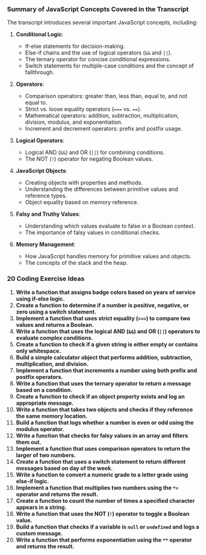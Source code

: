 ### Summary of JavaScript Concepts Covered in the Transcript

The transcript introduces several important JavaScript concepts, including:

1. **Conditional Logic**:
    
    - If-else statements for decision-making.
    - Else-if chains and the use of logical operators (`&&` and `||`).
    - The ternary operator for concise conditional expressions.
    - Switch statements for multiple-case conditions and the concept of fallthrough.
2. **Operators**:
    
    - Comparison operators: greater than, less than, equal to, and not equal to.
    - Strict vs. loose equality operators (`===` vs. `==`).
    - Mathematical operators: addition, subtraction, multiplication, division, modulus, and exponentiation.
    - Increment and decrement operators: prefix and postfix usage.
3. **Logical Operators**:
    
    - Logical AND (`&&`) and OR (`||`) for combining conditions.
    - The NOT (`!`) operator for negating Boolean values.
4. **JavaScript Objects**:
    
    - Creating objects with properties and methods.
    - Understanding the differences between primitive values and reference types.
    - Object equality based on memory reference.
5. **Falsy and Truthy Values**:
    
    - Understanding which values evaluate to false in a Boolean context.
    - The importance of falsy values in conditional checks.
6. **Memory Management**:
    
    - How JavaScript handles memory for primitive values and objects.
    - The concepts of the stack and the heap.


### 20 Coding Exercise Ideas

1. **Write a function that assigns badge colors based on years of service using if-else logic.**
2. **Create a function to determine if a number is positive, negative, or zero using a switch statement.**
3. **Implement a function that uses strict equality (`===`) to compare two values and returns a Boolean.**
4. **Write a function that uses the logical AND (`&&`) and OR (`||`) operators to evaluate complex conditions.**
5. **Create a function to check if a given string is either empty or contains only whitespace.**
6. **Build a simple calculator object that performs addition, subtraction, multiplication, and division.**
7. **Implement a function that increments a number using both prefix and postfix operators.**
8. **Write a function that uses the ternary operator to return a message based on a condition.**
9. **Create a function to check if an object property exists and log an appropriate message.**
10. **Write a function that takes two objects and checks if they reference the same memory location.**
11. **Build a function that logs whether a number is even or odd using the modulus operator.**
12. **Write a function that checks for falsy values in an array and filters them out.**
13. **Implement a function that uses comparison operators to return the larger of two numbers.**
14. **Create a function that uses a switch statement to return different messages based on day of the week.**
15. **Write a function to convert a numeric grade to a letter grade using else-if logic.**
16. **Implement a function that multiplies two numbers using the `*=` operator and returns the result.**
17. **Create a function to count the number of times a specified character appears in a string.**
18. **Write a function that uses the NOT (`!`) operator to toggle a Boolean value.**
19. **Build a function that checks if a variable is `null` or `undefined` and logs a custom message.**
20. **Write a function that performs exponentiation using the `**` operator and returns the result.**